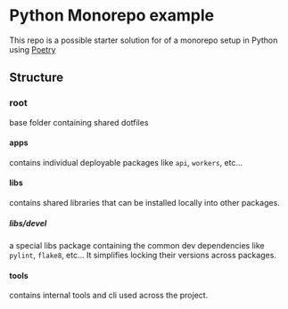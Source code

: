 # Python Monorepo example

This repo is a possible starter solution for of a monorepo setup in Python using [Poetry](https://python-poetry.org/)

## Structure

### root

base folder containing shared dotfiles

#### apps

contains individual deployable packages like `api`, `workers`, etc...

#### libs

contains shared libraries that can be installed locally into other packages.

##### libs/devel

a special libs package containing the common dev dependencies like `pylint`, `flake8`, etc... It simplifies locking their versions across packages.

#### tools

contains internal tools and cli used across the project.
